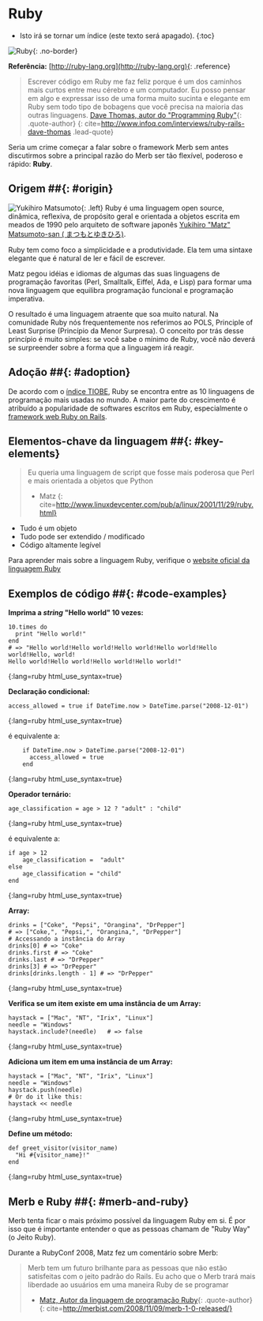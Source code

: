 # Ruby

* Isto irá se tornar um índice (este texto será apagado).
{:toc}

![Ruby](/images/ruby-header.gif){: .no-border}

**Referência:** [http://ruby-lang.org](http://ruby-lang.org){: .reference}

> Escrever código em Ruby me faz feliz porque é um dos caminhos mais curtos entre meu cérebro e um computador. Eu posso pensar em algo e expressar isso de uma forma muito sucinta e elegante em Ruby sem todo tipo de bobagens que você precisa na maioria das outras linguagens.
> [Dave Thomas, autor do "Programming Ruby"](http://pragdave.pragprog.com/){: .quote-author}
{: cite=http://www.infoq.com/interviews/ruby-rails-dave-thomas .lead-quote}

Seria um crime começar a falar sobre o framework Merb sem antes discutirmos sobre a principal razão do Merb ser tão flexível, poderoso e rápido: **Ruby**.

## Origem ##{: #origin}
![Yukihiro Matsumoto](/images/Yukihiro_Matsumoto.jpg){: .left}
Ruby é uma linguagem open source, dinâmica, reflexiva, de propósito geral e orientada a objetos escrita em meados de 1990 pelo arquiteto de software japonês [Yukihiro "Matz" Matsumoto-san ( まつもとゆきひろ)](http://en.wikipedia.org/wiki/Yukihiro_Matsumoto).

Ruby tem como foco a simplicidade e a produtividade. Ela tem uma sintaxe elegante que é natural de ler e fácil de escrever.

Matz pegou idéias e idiomas de algumas das suas linguagens de programação favoritas (Perl, Smalltalk, Eiffel, Ada, e Lisp) para formar uma nova linguagem que equilibra programação funcional e programação imperativa.

O resultado é uma linguagem atraente que soa muito natural. Na comunidade Ruby nós frequentemente nos referimos ao POLS, Principle of Least Surprise (Princípio da Menor Surpresa). O conceito por trás desse princípio é muito simples: se você sabe o mínimo de Ruby, você não deverá se surpreender sobre a forma que a linguagem irá reagir.

## Adoção ##{: #adoption}
De acordo com o [índice TIOBE](http://www.tiobe.com/index.php/content/paperinfo/tpci/index.html), Ruby se encontra entre as 10 linguagens de programação mais usadas no mundo. A maior parte do crescimento é atribuído a popularidade de softwares escritos em Ruby, especialmente o [framework web Ruby on Rails](http://rubyonrails.org).

## Elementos-chave da linguagem ##{: #key-elements}

> Eu queria uma linguagem de script que fosse mais poderosa que Perl e mais orientada a objetos que Python
> - Matz
{: cite=http://www.linuxdevcenter.com/pub/a/linux/2001/11/29/ruby.html}

* Tudo é um objeto
* Tudo pode ser extendido / modificado
* Código altamente legível

Para aprender mais sobre a linguagem Ruby, verifique o [website oficial da linguagem Ruby](http://www.ruby-lang.org/en/about)

## Exemplos de código ##{: #code-examples}

**Imprima a *string* "Hello world" 10 vezes:**

	10.times do
	  print "Hello world!"
	end
	# => "Hello world!Hello world!Hello world!Hello world!Hello world!Hello, world!
	Hello world!Hello world!Hello world!Hello world!"
{:lang=ruby html_use_syntax=true}

**Declaração condicional:**

	access_allowed = true if DateTime.now > DateTime.parse("2008-12-01")
{:lang=ruby html_use_syntax=true}

é equivalente a:

		if DateTime.now > DateTime.parse("2008-12-01")
		  access_allowed = true 
		end
{:lang=ruby html_use_syntax=true}

**Operador ternário:**

	age_classification = age > 12 ? "adult" : "child"
{:lang=ruby html_use_syntax=true}

é equivalente a:

	if age > 12
		age_classification =  "adult"
	else
		age_classification = "child"
	end
{:lang=ruby html_use_syntax=true}

**Array:**

	drinks = ["Coke", "Pepsi", "Orangina", "DrPepper"]
	# => ["Coke,", "Pepsi,", "Orangina,", "DrPepper"]
	# Accessando a instância do Array
	drinks[0] # => "Coke"
	drinks.first # => "Coke"
	drinks.last # => "DrPepper"
	drinks[3] # => "DrPepper"
	drinks[drinks.length - 1] # => "DrPepper"
{:lang=ruby html_use_syntax=true}


**Verifica se um item existe em uma instância de um Array:**

	haystack = ["Mac", "NT", "Irix", "Linux"]
	needle = "Windows"
	haystack.include?(needle)	# => false
{:lang=ruby html_use_syntax=true}

**Adiciona um item em uma instância de um Array:**

	haystack = ["Mac", "NT", "Irix", "Linux"]
	needle = "Windows"
	haystack.push(needle)
	# Or do it like this:
	haystack << needle
{:lang=ruby html_use_syntax=true}

**Define um método:**

	def greet_visitor(visitor_name)
	  "Hi #{visitor_name}!"
	end
{:lang=ruby html_use_syntax=true}

## Merb e Ruby ##{: #merb-and-ruby}

Merb tenta ficar o mais próximo possível da linguagem Ruby em si. É por isso que é importante entender o que as pessoas chamam de "Ruby Way" (o Jeito Ruby).

Durante a RubyConf 2008, Matz fez um comentário sobre Merb:

> Merb tem um futuro brilhante para as pessoas que não estão satisfeitas com o jeito padrão do Rails. Eu acho que o Merb trará mais liberdade ao usuários em uma maneira Ruby de se programar
> - [Matz, Autor da linguagem de programação Ruby](http://ruby-lang.org/){: .quote-author}
{: cite=http://merbist.com/2008/11/09/merb-1-0-released/}
